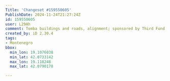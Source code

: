 ```yaml
---
Title: 'Changeset #159550605'
PublishDate: 2024-11-24T21:27:24Z
id: 159550605
user: L29Ah
comment: Tomba buildings and roads, alignment; sponsored by Third Fund of Montelibero
created_by: iD 2.30.4
tags:
- Montenegro
bbox:
  min_lon: 19.1076038
  min_lat: 42.0733142
  max_lon: 19.118248
  max_lat: 42.0790178

---
```


